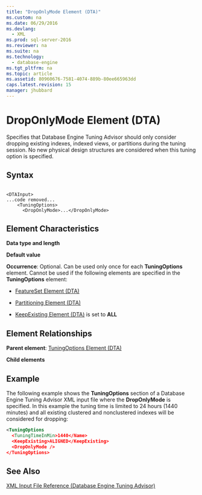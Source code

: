 ```yaml
---
title: "DropOnlyMode Element (DTA)"
ms.custom: na
ms.date: 06/29/2016
ms.devlang: 
  - XML
ms.prod: sql-server-2016
ms.reviewer: na
ms.suite: na
ms.technology: 
  - database-engine
ms.tgt_pltfrm: na
ms.topic: article
ms.assetid: 80960676-7581-4074-889b-80ee665963dd
caps.latest.revision: 15
manager: jhubbard
---
```

# DropOnlyMode Element (DTA)
Specifies that Database Engine Tuning Advisor should only consider dropping existing indexes, indexed views, or partitions during the tuning session. No new physical design structures are considered when this tuning option is specified.  
  
## Syntax  
  
```  
  
<DTAInput>  
...code removed...  
    <TuningOptions>  
      <DropOnlyMode>...</DropOnlyMode>  
```  
  
## Element Characteristics  
 **Data type and length**  
  
 **Default value**  
  
 **Occurrence**: Optional. Can be used only once for each **TuningOptions** element. Cannot be used if the following elements are specified in the **TuningOptions** element:  
  
-   [FeatureSet Element (DTA)](../../Topics/TopicNameNotContainA/FeatureSet-Element--DTA-.md)  
  
-   [Partitioning Element (DTA)](../../Topics/TopicNameNotContainA/Partitioning-Element--DTA-.md)  
  
-   [KeepExisting Element (DTA)](../../Topics/TopicNameNotContainA/KeepExisting-Element--DTA-.md) is set to **ALL**  
  
## Element Relationships  
 **Parent element**: [TuningOptions Element (DTA)](../../Topics/TopicNameNotContainA/TuningOptions-Element--DTA-.md)  
  
 **Child elements**  
  
## Example  
 The following example shows the **TuningOptions** section of a Database Engine Tuning Advisor XML input file where the **DropOnlyMode** is specified. In this example the tuning time is limited to 24 hours (1440 minutes) and all existing clustered and nonclustered indexes will be considered for dropping:  
  
```xml  
<TuningOptions  
  <TuningTimeInMin>1440</Name>  
  <KeepExisting>ALIGNED</KeepExisting>  
  <DropOnlyMode />  
</TuningOptions>  
```  
  
## See Also  
 [XML Input File Reference (Database Engine Tuning Advisor)](../../Topics/TopicNameNotContainA/XML-Input-File-Reference--Database-Engine-Tuning-Advisor-.md)